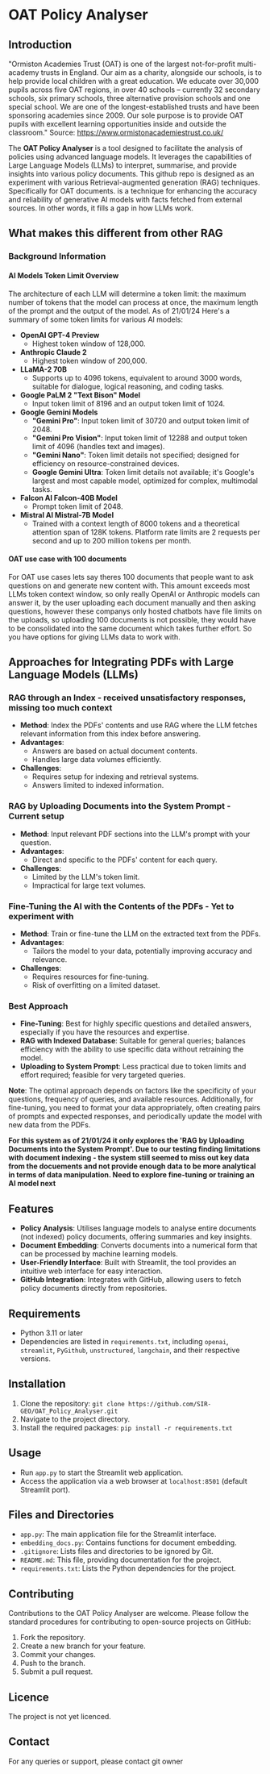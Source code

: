 # OAT Policy Analyser

## Introduction
"Ormiston Academies Trust (OAT) is one of the largest not-for-profit multi-academy trusts in England. Our aim as a charity, alongside our schools, is to help provide local children with a great education. We educate over 30,000 pupils across five OAT regions, in over 40 schools – currently 32 secondary schools, six primary schools, three alternative provision schools and one special school. We are one of the longest-established trusts and have been sponsoring academies since 2009. Our sole purpose is to provide OAT pupils with excellent learning opportunities inside and outside the classroom." 
Source: https://www.ormistonacademiestrust.co.uk/ 

The **OAT Policy Analyser** is a tool designed to facilitate the analysis of policies using advanced language models. It leverages the capabilities of Large Language Models (LLMs) to interpret, summarise, and provide insights into various policy documents. This github repo is designed as an experiment with various Retrieval-augmented generation (RAG) techniques. Specifically for OAT documents. is a technique for enhancing the accuracy and reliability of generative AI models with facts fetched from external sources. In other words, it fills a gap in how LLMs work.

## What makes this different from other RAG
### Background Information
#### AI Models Token Limit Overview
The architecture of each LLM will determine a token limit: the maximum number of tokens that the model can process at once, the maximum length of the prompt and the output of the model.
As of 21/01/24 Here's a summary of some token limits for various AI models:
- **OpenAI GPT-4 Preview**
  - Highest token window of 128,000.
- **Anthropic Claude 2**
  - Highest token window of 200,000.
- **LLaMA-2 70B**
  - Supports up to 4096 tokens, equivalent to around 3000 words, suitable for dialogue, logical reasoning, and coding tasks.
- **Google PaLM 2 "Text Bison" Model**
  - Input token limit of 8196 and an output token limit of 1024.
- **Google Gemini Models**
  - **"Gemini Pro"**: Input token limit of 30720 and output token limit of 2048.
  - **"Gemini Pro Vision"**: Input token limit of 12288 and output token limit of 4096 (handles text and images).
  - **"Gemini Nano"**: Token limit details not specified; designed for efficiency on resource-constrained devices.
  - **Google Gemini Ultra**: Token limit details not available; it's Google's largest and most capable model, optimized for complex, multimodal tasks.
- **Falcon AI Falcon-40B Model**
  - Prompt token limit of 2048.
- **Mistral AI Mistral-7B Model**
  - Trained with a context length of 8000 tokens and a theoretical attention span of 128K tokens. Platform rate limits are 2 requests per second and up to 200 million tokens per month.

#### OAT use case with 100 documents
For OAT use cases lets say theres 100 documents that people want to ask questions on and generate new content with. This amount exceeds most LLMs token context window, so only really OpenAI or Anthropic models can answer it, by the user uploading each document manually and then asking questions, however these companys only hosted chatbots have file limits on the uploads, so uploading 100 documents is not possible, they would have to be consolidated into the same document which takes further effort. 
So you have options for giving LLMs data to work with.

## Approaches for Integrating PDFs with Large Language Models (LLMs)

### RAG through an Index - **received unsatisfactory responses, missing too much context**
- **Method**: Index the PDFs' contents and use RAG where the LLM fetches relevant information from this index before answering.
- **Advantages**:
  - Answers are based on actual document contents.
  - Handles large data volumes efficiently.
- **Challenges**:
  - Requires setup for indexing and retrieval systems.
  - Answers limited to indexed information.

### RAG by Uploading Documents into the System Prompt - **Current setup**
- **Method**: Input relevant PDF sections into the LLM's prompt with your question.
- **Advantages**:
  - Direct and specific to the PDFs' content for each query.
- **Challenges**:
  - Limited by the LLM's token limit.
  - Impractical for large text volumes.

### Fine-Tuning the AI with the Contents of the PDFs - **Yet to experiment with**
- **Method**: Train or fine-tune the LLM on the extracted text from the PDFs.
- **Advantages**:
  - Tailors the model to your data, potentially improving accuracy and relevance.
- **Challenges**:
  - Requires resources for fine-tuning.
  - Risk of overfitting on a limited dataset.

### Best Approach
- **Fine-Tuning**: Best for highly specific questions and detailed answers, especially if you have the resources and expertise.
- **RAG with Indexed Database**: Suitable for general queries; balances efficiency with the ability to use specific data without retraining the model.
- **Uploading to System Prompt**: Less practical due to token limits and effort required; feasible for very targeted queries.

**Note**: The optimal approach depends on factors like the specificity of your questions, frequency of queries, and available resources. Additionally, for fine-tuning, you need to format your data appropriately, often creating pairs of prompts and expected responses, and periodically update the model with new data from the PDFs.

**For this system as of 21/01/24 it only explores the 'RAG by Uploading Documents into the System Prompt'. Due to our testing finding limitations with document indexing - the system still seemed to miss out key data from the docuements and not provide enough data to be more analytical in terms of data manipulation. Need to explore fine-tuning or training an AI model next**



## Features
- **Policy Analysis**: Utilises language models to analyse entire documents (not indexed) policy documents, offering summaries and key insights.
- **Document Embedding**: Converts documents into a numerical form that can be processed by machine learning models.
- **User-Friendly Interface**: Built with Streamlit, the tool provides an intuitive web interface for easy interaction.
- **GitHub Integration**: Integrates with GitHub, allowing users to fetch policy documents directly from repositories.

## Requirements
- Python 3.11 or later
- Dependencies are listed in `requirements.txt`, including `openai`, `streamlit`, `PyGithub`, `unstructured`, `langchain`, and their respective versions.

## Installation
1. Clone the repository: `git clone https://github.com/SIR-GEO/OAT_Policy_Analyser.git`
2. Navigate to the project directory.
3. Install the required packages: `pip install -r requirements.txt`

## Usage
- Run `app.py` to start the Streamlit web application.
- Access the application via a web browser at `localhost:8501` (default Streamlit port).

## Files and Directories
- `app.py`: The main application file for the Streamlit interface.
- `embedding_docs.py`: Contains functions for document embedding.
- `.gitignore`: Lists files and directories to be ignored by Git.
- `README.md`: This file, providing documentation for the project.
- `requirements.txt`: Lists the Python dependencies for the project.

## Contributing
Contributions to the OAT Policy Analyser are welcome. Please follow the standard procedures for contributing to open-source projects on GitHub:
1. Fork the repository.
2. Create a new branch for your feature.
3. Commit your changes.
4. Push to the branch.
5. Submit a pull request.

## Licence
The project is not yet licenced.

## Contact
For any queries or support, please contact git owner
